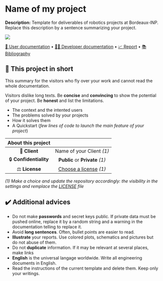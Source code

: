 # Name of my project

**Description:** Template for deliverables of robotics projects at Bordeaux-INP.
Replace this description by a sentence summarizing your project.

<img src="https://via.placeholder.com/900x300.png?text=Picture+or+video+illustrating+the+most+your+project"> 

[📖 User documentation](docs/user) • [👨‍💻 Developer documentation](docs/developer) • [📈 Report](docs/report) • [📚 Bibliography](docs/bibliography)
  
## 🚀 This project in short
This summary for the visitors who fly over your work and cannot read the whole documentation. 

Visitors dislike long texts. Be **concise** and **convincing** to show the potential of your project. Be **honest** and list the limitations.  

* The context and the intented users
* The problems solved by your projects
* How it solves them
* A Quickstart (*few lines of code to launch the main feature of your project*) 


| About this project                   |        |
|:------------------------------------:|:------------------------:|
| 💼 **Client**                |  Name of your Client *(1)* |
| 🔒 **Confidentiality**       | **Public** or **Private** *(1)* |
| ⚖️ **License**               |  [Choose a license](https://choosealicense.com/) *(1)*  |


*(1) Make a choice and update the repository accordingly: the visibility in the settings and remplace the [LICENSE](./LICENSE) file*

## ✔️ Additional advices

* Do not make **passwords** and secret keys public. If private data must be pushed online, replace it by a random string and a warning in the documentation telling to replace it.
* Avoid **long sentences**. Often, bullet points are easier to read.
* **Illustrate** your reports. Use colored plots, schematics and pictures but do not abuse of them.
* Do not **duplicate** information. If it may be relevant at several places, make links
* **English** is the universal langage worldwide. Write all engineering documents in English.
* Read the instructions of the current template and delete them. Keep only your writings.
